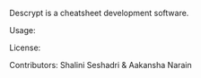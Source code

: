 Descrypt is a cheatsheet development software.

Usage:

License:

Contributors: Shalini Seshadri & Aakansha Narain

